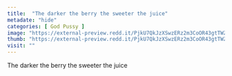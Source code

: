 ```yaml
---
title:  "The darker the berry the sweeter the juice"
metadate: "hide"
categories: [ God Pussy ]
image: "https://external-preview.redd.it/PjkU7QkJzXSwzERz2m3CoOR43gtTWZbKAutRmfcyv9k.jpg?auto=webp&s=f5592e57353b467cd194449706c89204c79cb6db"
thumb: "https://external-preview.redd.it/PjkU7QkJzXSwzERz2m3CoOR43gtTWZbKAutRmfcyv9k.jpg?width=1080&crop=smart&auto=webp&s=23a38a6d30553479d14053509c714f12f527f35e"
visit: ""
---
```

The darker the berry the sweeter the juice
